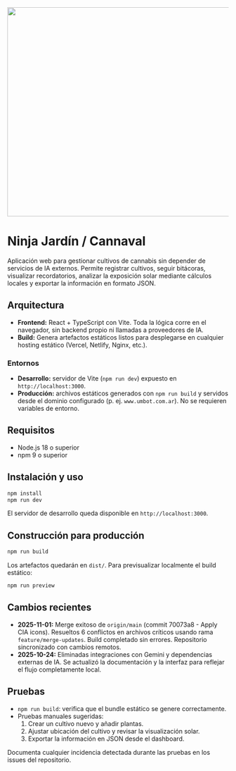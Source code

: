 <div align="center">
<img width="1200" height="475" alt="Ninja Jardín" src="https://github.com/user-attachments/assets/0aa67016-6eaf-458a-adb2-6e31a0763ed6" />
</div>

# Ninja Jardín / Cannaval

Aplicación web para gestionar cultivos de cannabis sin depender de servicios de IA externos. Permite registrar cultivos, seguir bitácoras, visualizar recordatorios, analizar la exposición solar mediante cálculos locales y exportar la información en formato JSON.

## Arquitectura

- **Frontend:** React + TypeScript con Vite. Toda la lógica corre en el navegador, sin backend propio ni llamadas a proveedores de IA.
- **Build:** Genera artefactos estáticos listos para desplegarse en cualquier hosting estático (Vercel, Netlify, Nginx, etc.).

### Entornos
- **Desarrollo:** servidor de Vite (`npm run dev`) expuesto en `http://localhost:3000`.
- **Producción:** archivos estáticos generados con `npm run build` y servidos desde el dominio configurado (p. ej. `www.umbot.com.ar`). No se requieren variables de entorno.

## Requisitos
- Node.js 18 o superior
- npm 9 o superior

## Instalación y uso
```bash
npm install
npm run dev
```
El servidor de desarrollo queda disponible en `http://localhost:3000`.

## Construcción para producción
```bash
npm run build
```
Los artefactos quedarán en `dist/`. Para previsualizar localmente el build estático:
```bash
npm run preview
```

## Cambios recientes
- **2025-11-01:** Merge exitoso de `origin/main` (commit 70073a8 - Apply CIA icons). Resueltos 6 conflictos en archivos críticos usando rama `feature/merge-updates`. Build completado sin errores. Repositorio sincronizado con cambios remotos.
- **2025-10-24:** Eliminadas integraciones con Gemini y dependencias externas de IA. Se actualizó la documentación y la interfaz para reflejar el flujo completamente local.

## Pruebas
- `npm run build`: verifica que el bundle estático se genere correctamente.
- Pruebas manuales sugeridas:
  1. Crear un cultivo nuevo y añadir plantas.
  2. Ajustar ubicación del cultivo y revisar la visualización solar.
  3. Exportar la información en JSON desde el dashboard.

Documenta cualquier incidencia detectada durante las pruebas en los issues del repositorio.
